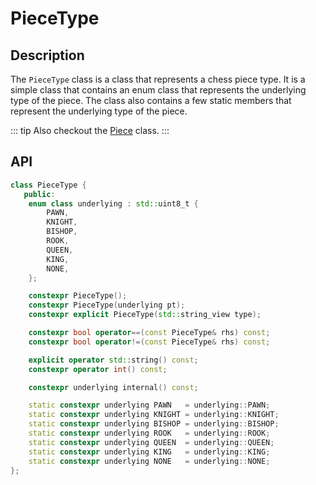# PieceType

## Description

The `PieceType` class is a class that represents a chess piece type. It is a simple class that contains an enum class that represents the underlying type of the piece. The class also contains a few static members that represent the underlying type of the piece.

::: tip
Also checkout the [Piece](/pages/piece) class.
:::

## API

```cpp
class PieceType {
   public:
    enum class underlying : std::uint8_t {
        PAWN,
        KNIGHT,
        BISHOP,
        ROOK,
        QUEEN,
        KING,
        NONE,
    };

    constexpr PieceType();
    constexpr PieceType(underlying pt);
    constexpr explicit PieceType(std::string_view type);

    constexpr bool operator==(const PieceType& rhs) const;
    constexpr bool operator!=(const PieceType& rhs) const;

    explicit operator std::string() const;
    constexpr operator int() const;

    constexpr underlying internal() const;

    static constexpr underlying PAWN   = underlying::PAWN;
    static constexpr underlying KNIGHT = underlying::KNIGHT;
    static constexpr underlying BISHOP = underlying::BISHOP;
    static constexpr underlying ROOK   = underlying::ROOK;
    static constexpr underlying QUEEN  = underlying::QUEEN;
    static constexpr underlying KING   = underlying::KING;
    static constexpr underlying NONE   = underlying::NONE;
};

```
